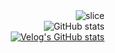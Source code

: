 <div align="right">
  <img src="https://capsule-render.vercel.app/api?type=slice&color=auto&height=200&text=Good%20morning,&fontAlign=70&rotate=13&fontAlignY=25&desc=it's%20Hyejin's%20GitHub%20!&descAlign=70.&descAlignY=44" alt="slice" />
</div>

<div align="right">
  <img src="https://github-readme-stats.vercel.app/api?username=hyejinbeck&count_private=true&show_icons=true&theme=solarized-light" alt="GitHub stats" />
</div>

<div align="right">
  <a href="https://velog.io/@beckhye">
    <img src="https://velog-readme-stats.vercel.app/api?name=beckhye" alt="Velog's GitHub stats" />
  </a>
</div>

